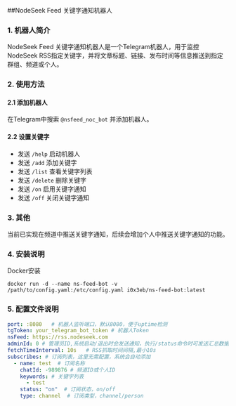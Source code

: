 ##NodeSeek Feed 关键字通知机器人

### 1. 机器人简介
NodeSeek Feed 关键字通知机器人是一个Telegram机器人，用于监控NodeSeek RSS指定关键字，并将文章标题、链接、发布时间等信息推送到指定群组、频道或个人。


### 2. 使用方法

#### 2.1 添加机器人

在Telegram中搜索 `@nsfeed_noc_bot` 并添加机器人。

#### 2.2 设置关键字

- 发送 `/help` 启动机器人
- 发送 `/add` 添加关键字
- 发送 `/list` 查看关键字列表
- 发送 `/delete` 删除关键字
- 发送 `/on` 启用关键字通知
- 发送 `/off` 关闭关键字通知



### 3. 其他

当前已实现在频道中推送关键字通知，后续会增加个人中推送关键字通知的功能。


### 4. 安装说明

Docker安装
```shell
docker run -d --name ns-feed-bot -v /path/to/config.yaml:/etc/config.yaml i0x3eb/ns-feed-bot:latest
```


### 5. 配置文件说明

```yaml
port: :8080   # 机器人监听端口，默认8080，便于uptime检测
tgToken: your_telegram_bot_token # 机器人Token
nsFeed: https://rss.nodeseek.com
adminId: 0 # 管理员ID,系统启动/退出时会发送通知，执行/status命令时可发送汇总数据
fetchTimeInterval: 10s   # RSS抓取时间间隔,最小10s
subscribes: # 订阅列表，这里无需配置，系统会自动添加
  - name: test  # 订阅名称
    chatId: -989876 # 频道ID或个人ID
    keywords: # 关键字列表
      - test
    status: "on"  # 订阅状态，on/off
    type: channel  # 订阅类型，channel/person

```